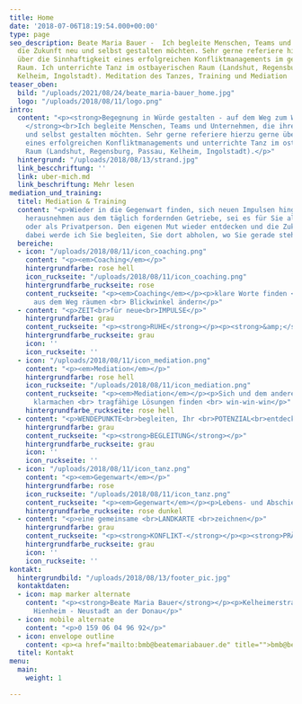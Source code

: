 ```yaml
---
title: Home
date: '2018-07-06T18:19:54.000+00:00'
type: page
seo_description: Beate Maria Bauer -  Ich begleite Menschen, Teams und Unternehmen,
  die Zukunft neu und selbst gestalten möchten. Sehr gerne referiere hierzu gerne
  über die Sinnhaftigkeit eines erfolgreichen Konfliktmanagements im gesamten ostbayerischen
  Raum. Ich unterrichte Tanz im ostbayerischen Raum (Landshut, Regensburg, Passau,
  Kelheim, Ingolstadt). Meditation des Tanzes, Training und Mediation
teaser_oben:
  bild: "/uploads/2021/08/24/beate_maria-bauer_home.jpg"
  logo: "/uploads/2018/08/11/logo.png"
intro:
  content: "<p><strong>Begegnung in Würde gestalten - auf dem Weg zum WESEN-tlichen!
    </strong><br>Ich begleite Menschen, Teams und Unternehmen, die ihre Zukunft neu
    und selbst gestalten möchten. Sehr gerne referiere hierzu gerne über die Sinnhaftigkeit
    eines erfolgreichen Konfliktmanagements und unterrichte Tanz im ostbayerischen
    Raum (Landshut, Regensburg, Passau, Kelheim, Ingolstadt).</p>"
  hintergrund: "/uploads/2018/08/13/strand.jpg"
  link_bescchriftung: ''
  link: uber-mich.md
  link_beschriftung: Mehr lesen
mediation_und_training:
  titel: Mediation & Training
  content: "<p>Wieder in die Gegenwart finden, sich neuen Impulsen hingeben, sich
    herausnehmen aus dem täglich fordernden Getriebe, sei es für Sie als Unternehmerin
    oder als Privatperson. Den eigenen Mut wieder entdecken und die Zukunft neu erdenken,
    dabei werde ich Sie begleiten, Sie dort abholen, wo Sie gerade stehen.</p>"
  bereiche:
  - icon: "/uploads/2018/08/11/icon_coaching.png"
    content: "<p><em>Coaching</em></p>"
    hintergrundfarbe: rose hell
    icon_ruckseite: "/uploads/2018/08/11/icon_coaching.png"
    hintergrundfarbe_ruckseite: rose
    content_ruckseite: "<p><em>Coaching</em></p><p>klare Worte finden <br> Hindernisse
      aus dem Weg räumen <br> Blickwinkel ändern</p>"
  - content: "<p>ZEIT<br>für neue<br>IMPULSE</p>"
    hintergrundfarbe: grau
    content_ruckseite: "<p><strong>RUHE</strong></p><p><strong>&amp;</strong></p><p><strong>STILLE</strong></p>"
    hintergrundfarbe_ruckseite: grau
    icon: ''
    icon_ruckseite: ''
  - icon: "/uploads/2018/08/11/icon_mediation.png"
    content: "<p><em>Mediation</em></p>"
    hintergrundfarbe: rose hell
    icon_ruckseite: "/uploads/2018/08/11/icon_mediation.png"
    content_ruckseite: "<p><em>Mediation</em></p><p>Sich und dem anderen eigene Standpunkte
      klarmachen <br> tragfähige Lösungen finden <br> win-win-win</p>"
    hintergrundfarbe_ruckseite: rose hell
  - content: "<p>WENDEPUNKTE<br>begleiten, Ihr <br>POTENZIAL<br>entdecken</p>"
    hintergrundfarbe: grau
    content_ruckseite: "<p><strong>BEGLEITUNG</strong></p>"
    hintergrundfarbe_ruckseite: grau
    icon: ''
    icon_ruckseite: ''
  - icon: "/uploads/2018/08/11/icon_tanz.png"
    content: "<p><em>Gegenwart</em></p>"
    hintergrundfarbe: rose
    icon_ruckseite: "/uploads/2018/08/11/icon_tanz.png"
    content_ruckseite: "<p><em>Gegenwart</em></p><p>Lebens- und Abschiedsräume</p>"
    hintergrundfarbe_ruckseite: rose dunkel
  - content: "<p>eine gemeinsame <br>LANDKARTE <br>zeichnen</p>"
    hintergrundfarbe: grau
    content_ruckseite: "<p><strong>KONFLIKT-</strong></p><p><strong>PRÄVENTION</strong></p>"
    hintergrundfarbe_ruckseite: grau
    icon: ''
    icon_ruckseite: ''
kontakt:
  hintergrundbild: "/uploads/2018/08/13/footer_pic.jpg"
  kontaktdaten:
  - icon: map marker alternate
    content: "<p><strong>Beate Maria Bauer</strong></p><p>Kelheimerstraße 50<br>93333
      Hienheim - Neustadt an der Donau</p>"
  - icon: mobile alternate
    content: "<p>0 159 06 04 96 92</p>"
  - icon: envelope outline
    content: <p><a href="mailto:bmb@beatemariabauer.de" title="">bmb@beatemariabauer.de</a></p>
  titel: Kontakt
menu:
  main:
    weight: 1

---
```

